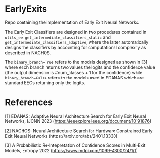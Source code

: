 # EarlyExits

Repo containing the implementation of Early Exit Neural Networks.

The Early Exit Classifiers are designed in two procedures contained in `utils_ee`, `get_intermediate_classifiers_static` and `get_intermediate_classifiers_adaptive`, where the latter automatically designs the classifiers by accounting for computational complexity as described in NACHOS.

The `binary_branch=True` refers to the models designed as shown in [3] where each branch returns two values the logits and the confidence value (the output dimension is #num_classes + 1 for the confidence) while `binary_branch=False` refers to the models used in EDANAS which are standard EECs returning only the logits.

# References

[1] EDANAS: Adaptive Neural Architecture Search for Early Exit Neural Networks, IJCNN 2023 (https://ieeexplore.ieee.org/document/10191876)

[2] NACHOS: Neural Architecture Search for Hardware Constrained Early Exit Neural Networks (https://arxiv.org/abs/2401.13330)

[3] A Probabilistic Re-Intepretation of Confidence Scores in Multi-Exit Models, Entropy 2022 (https://www.mdpi.com/1099-4300/24/1/1)
